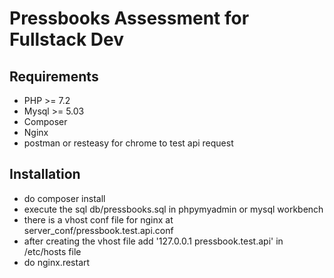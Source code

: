 # Pressbooks Assessment for Fullstack Dev

## Requirements
- PHP >= 7.2 
- Mysql >= 5.03
- Composer
- Nginx
- postman or resteasy for chrome to test api request

## Installation
- do  composer install
- execute the sql db/pressbooks.sql in phpymyadmin or mysql workbench
- there is a vhost conf file for nginx at server_conf/pressbook.test.api.conf
- after creating the vhost file add '127.0.0.1 pressbook.test.api' in /etc/hosts file
- do nginx.restart